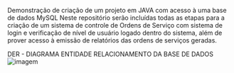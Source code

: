 Demonstração de criação de um projeto em JAVA com acesso à uma base de dados MySQL
Neste repositório serão incluídas todas as etapas para a criação de um sistema de controle de Ordens de Serviço com sistema de login e verificação de nível de usuário logado dentro do sistema, além de prover acesso à emissão de relatórios das ordens de serviços geradas.

DER - DIAGRAMA ENTIDADE RELACIONAMENTO DA BASE DE DADOS
![imagem](https://user-images.githubusercontent.com/64854483/130131684-602301a4-f9a8-48f6-9a71-601b6e5c47c1.jpg)

